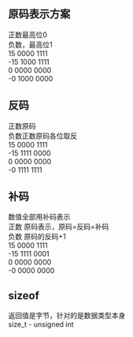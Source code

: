 ## 原码表示方案
正数最高位0  
负数，最高位1  
15  0000 1111  
-15 1000 1111  
0   0000 0000  
-0  1000 0000  
## 反码
正数原码  
负数正数原码各位取反  
15  0000 1111  
-15 1111 0000  
0   0000 0000  
-0  1111 1111  
## 补码
数值全部用补码表示  
正数 原码表示，原码=反码=补码  
负数 原码的反码+1  
15  0000 1111  
-15 1111 0001  
0   0000 0000  
-0  0000 0000  

## sizeof
返回值是字节，针对的是数据类型本身  
size_t - unsigned int